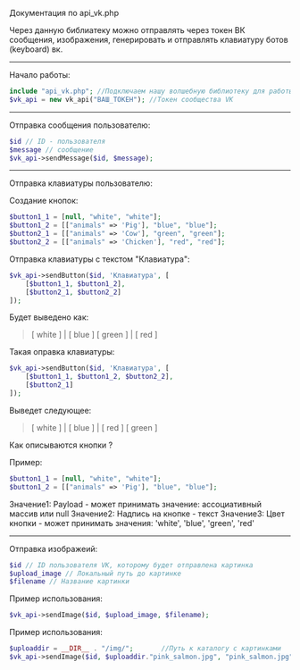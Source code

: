 Документация по api_vk.php

Через данную библиатеку можно отправлять через токен ВК сообщения, изображения, генерировать и отправлять клавиатуру ботов (keyboard) вк.

****************************************
Начало работы:
```php
include "api_vk.php"; //Подключаем нашу волшебную библиотеку для работы с api vk
$vk_api = new vk_api("ВАШ_ТОКЕН"); //Токен сообщества VK
```
******************************************
Отправка сообщения пользователю:
```php
$id // ID - пользователя
$message // сообщение
$vk_api->sendMessage($id, $message);
```
*******************************************
Отправка клавиатуры пользователю:

Создание кнопок:
```php
$button1_1 = [null, "white", "white"];
$button1_2 = [["animals" => 'Pig'], "blue", "blue"];
$button2_1 = [["animals" => 'Cow'], "green", "green"];
$button2_2 = [["animals" => 'Chicken'], "red", "red"];
```
Отправка клавиатуры с текстом "Клавиатура":
```php
$vk_api->sendButton($id, 'Клавиатура', [
	[$button1_1, $button1_2],
	[$button2_1, $button2_2]
]);
```
Будет выведено как:
> [ white ] | [ blue ]
> [ green ] | [ red  ]

Такая оправка клавиатуры:
```php
$vk_api->sendButton($id, 'Клавиатура', [
	[$button1_1, $button1_2, $button2_2],
	[$button2_1]
]);
```
Выведет следующее:

> [ white ] | [ blue ] | [ red ]
> [           green            ]

Как описываются кнопки ?

Пример:
```php
$button1_1 = [null, "white", "white"];
$button1_2 = [["animals" => 'Pig'], "blue", "blue"];
```
Значение1: Payload - может принимать значение: ассоциативный массив или null
Значение2: Надпись на кнопке - текст
Значение3: Цвет кнопки - может принимать значения: 'white', 'blue', 'green', 'red'
********************************************************************************************
Отправка изображеий:
```php
$id // ID пользователя VK, которому будет отправлена картинка
$upload_image // Локальный путь до картинке
$filename // Название картинки
```
Пример использования:
```php
$vk_api->sendImage($id, $upload_image, $filename);
```
Пример использования:
```php
$uploaddir = __DIR__ . "/img/";       //Путь к каталогу с картинками
$vk_api->sendImage($id, $uploaddir."pink_salmon.jpg", "pink_salmon.jpg");
```
